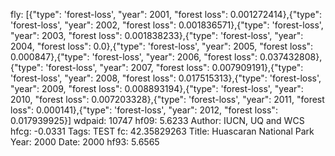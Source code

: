 fly: [{"type": 'forest-loss', "year": 2001, "forest loss": 0.001272414},{"type": 'forest-loss', "year": 2002, "forest loss": 0.001836571},{"type": 'forest-loss', "year": 2003, "forest loss": 0.001838233},{"type": 'forest-loss', "year": 2004, "forest loss": 0.0},{"type": 'forest-loss', "year": 2005, "forest loss": 0.000847},{"type": 'forest-loss', "year": 2006, "forest loss": 0.037432808},{"type": 'forest-loss', "year": 2007, "forest loss": 0.007909191},{"type": 'forest-loss', "year": 2008, "forest loss": 0.017515313},{"type": 'forest-loss', "year": 2009, "forest loss": 0.008893194},{"type": 'forest-loss', "year": 2010, "forest loss": 0.007203328},{"type": 'forest-loss', "year": 2011, "forest loss": 0.000141},{"type": 'forest-loss', "year": 2012, "forest loss": 0.017939925}]
wdpaid: 10747
hf09: 5.6233
Author: IUCN, UQ and WCS
hfcg: -0.0331
Tags: TEST
fc: 42.35829263
Title: Huascaran National Park
Year: 2000
Date: 2000
hf93: 5.6565
